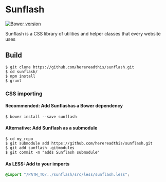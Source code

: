 Sunflash
========

[![Bower version](https://badge.fury.io/bo/sunflash.svg)](http://badge.fury.io/bo/sunflash)

Sunflash is a CSS library of utilities and helper classes that every website uses

## Build

```
$ git clone https://github.com/herereadthis/sunflash.git
$ cd sunflash/
$ npm install
$ grunt
```

### CSS importing

#### Recommended: Add Sunflashas a Bower dependency

```
$ bower install --save sunflash
```

#### Alternative: Add Sunflash as a submodule

```
$ cd my_repo
$ git submodule add https://github.com/herereadthis/sunflash.git
$ git add sunflash .gitmodules
$ git commit -m "adds Sunflash submodule"
```

#### As LESS: Add to your imports

```CSS
@import "/PATH_TO/../sunflash/src/less/sunflash.less";
```
